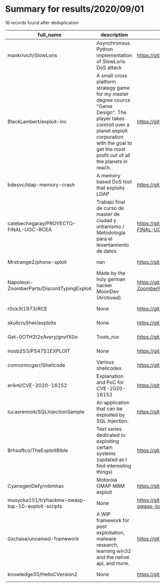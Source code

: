 
# Summary for results/2020/09/01
    
18 records found after deduplication

| full_name | description | html_url | matched_list | matched_count | pushed_at | size | stargazers_count | language | forks_count |
|---------------------------------------------------|-------------------------------------------------------------------------------------------------------------------------------------------------------------------------------------------------------------------|----------------------------------------------------------------------|----------------------|-----------------|---------------------------|--------|--------------------|------------|---------------|
| maxkrivich/SlowLoris | Asynchronous Python implementation of SlowLoris DoS attack | https://github.com/maxkrivich/SlowLoris | ['exploit'] | 1 | 2020-09-01 06:46:30+00:00 | 103 | 60 | Python | 26 |
| BlackLambert/exploit-inc | A small cross platform strategy game for my master degree cource "Game Design". The player takes controll over a planet exploit corporation with the goal to get the most profit out of all the planets in reach. | https://github.com/BlackLambert/exploit-inc | ['exploit'] | 1 | 2020-09-01 09:50:10+00:00 | 100897 | 0 | C# | 0 |
| bdesvc/ldap-memory-crash | A memory based DoS tool that exploits LDAP | https://github.com/bdesvc/ldap-memory-crash | ['exploit'] | 1 | 2020-09-01 19:14:12+00:00 | 2 | 2 | Python | 0 |
| calebechegaray/PROYECTO-FINAL-UOC-RCEA | Trabajo final de curso de master de ciudad y urbanismo / Metodología para el levantamiento de datos | https://github.com/calebechegaray/PROYECTO-FINAL-UOC-RCEA | ['rce'] | 1 | 2020-09-01 10:34:08+00:00 | 0 | 0 | | 0 |
| Mrstrange2/phone-sploit | nan | https://github.com/Mrstrange2/phone-sploit | ['sploit'] | 1 | 2020-09-01 09:46:07+00:00 | 0 | 0 | nan | 0 |
| Napoleon-ZoomberParts/DiscordTypingExploit | Made by the holy german hacker MoonDev (Archived) | https://github.com/Napoleon-ZoomberParts/DiscordTypingExploit | ['exploit'] | 1 | 2020-09-01 07:14:33+00:00 | 5 | 1 | | 0 |
| r0ck3t1973/RCE | None | https://github.com/r0ck3t1973/RCE | ['rce'] | 1 | 2020-09-01 07:50:02+00:00 | 0 | 0 | | 0 |
| skullcru5her/exploits | None | https://github.com/skullcru5her/exploits | ['exploit'] | 1 | 2020-09-01 06:08:42+00:00 | 1 | 1 | | 0 |
| Get-0OTH2I2xAvery/gnvfX0o | Tools_rce | https://github.com/Get-0OTH2I2xAvery/gnvfX0o | ['rce'] | 1 | 2020-09-01 01:02:57+00:00 | 11 | 1 | Python | 0 |
| noob253/PS4751EXPLOIT | None | https://github.com/noob253/PS4751EXPLOIT | ['exploit'] | 1 | 2020-09-01 00:45:01+00:00 | 7 | 0 | | 0 |
| connormcgarr/Shellcode | Various shellcodes | https://github.com/connormcgarr/Shellcode | ['shellcode'] | 1 | 2020-09-01 01:37:24+00:00 | 25 | 6 | Assembly | 2 |
| eriknl/CVE-2020-16152 | Explanation and PoC for CVE-2020-16152 | https://github.com/eriknl/CVE-2020-16152 | ['cve poc', 'cve-2'] | 2 | 2020-09-01 05:22:23+00:00 | 19 | 9 | Python | 7 |
| lucasrennok/SQLInjectionSample | An application that can be exploited by SQL Injection. | https://github.com/lucasrennok/SQLInjectionSample | ['exploit'] | 1 | 2020-09-01 21:20:48+00:00 | 1035 | 2 | TypeScript | 0 |
| Brhsoftco/TheExploitBible | Text series dedicated to exploiting certain systems (updated as I find interesting things) | https://github.com/Brhsoftco/TheExploitBible | ['exploit'] | 1 | 2020-09-01 00:36:44+00:00 | 24 | 0 | VBScript | 0 |
| CyanogenDefy/mbmhax | Motorola OMAP MBM exploit | https://github.com/CyanogenDefy/mbmhax | ['exploit'] | 1 | 2020-09-01 22:18:16+00:00 | 617 | 0 | C | 0 |
| musyoka101/tryhackme-owasp-top-10-exploit-scripts | None | https://github.com/musyoka101/tryhackme-owasp-top-10-exploit-scripts | ['exploit'] | 1 | 2020-09-01 19:43:38+00:00 | 14 | 2 | Python | 1 |
| 0xchase/unnamed-framework | A WIP framework for post exploitation, malware research, learning win32 and the native api, and more. | https://github.com/0xchase/unnamed-framework | ['exploit'] | 1 | 2020-09-01 00:23:54+00:00 | 355096 | 7 | C++ | 0 |
| knowledge35/HelloCVersion2 | None | https://github.com/knowledge35/HelloCVersion2 | ['cve-2'] | 1 | 2020-09-01 21:25:57+00:00 | 5 | 0 | C | 0 |
